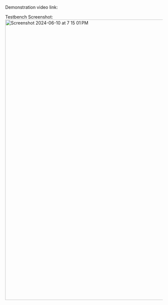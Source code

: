 Demonstration video link:

Testbench Screenshot:
<img width="896" alt="Screenshot 2024-06-10 at 7 15 01 PM" src="https://github.com/california-polytechnic-university/ECE3300L_Summer_2024/assets/171191779/2c219543-aca9-4670-bb8e-11d484b9bd51">
